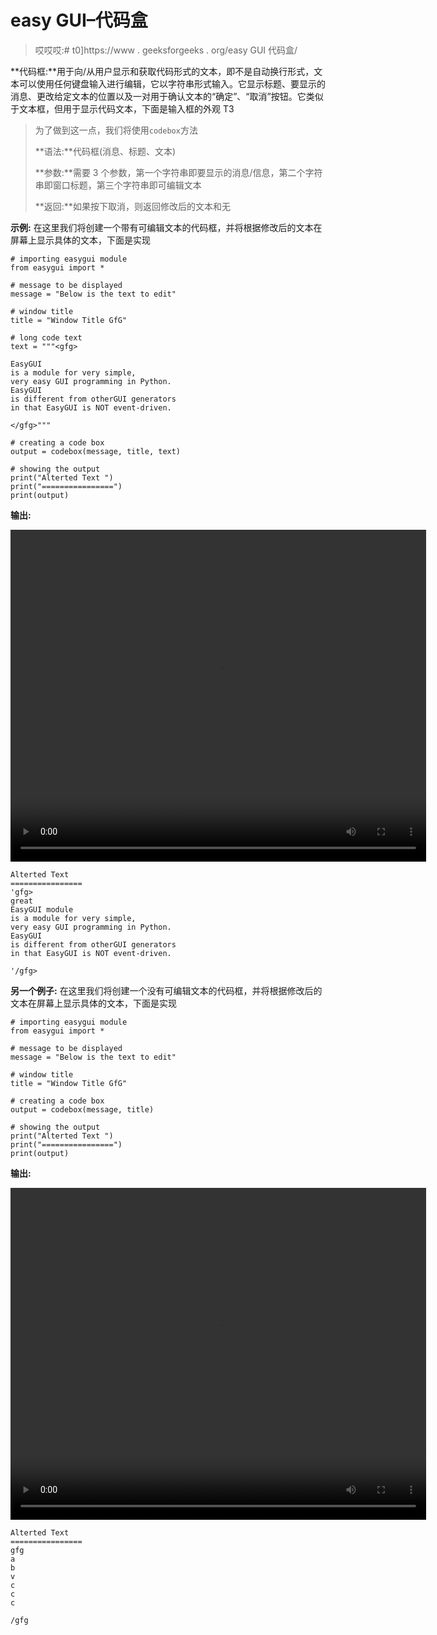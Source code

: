 # easy GUI–代码盒

> 哎哎哎:# t0]https://www . geeksforgeeks . org/easy GUI 代码盒/

**代码框:**用于向/从用户显示和获取代码形式的文本，即不是自动换行形式，文本可以使用任何键盘输入进行编辑，它以字符串形式输入。它显示标题、要显示的消息、更改给定文本的位置以及一对用于确认文本的“确定”、“取消”按钮。它类似于文本框，但用于显示代码文本，下面是输入框的外观
T3

> 为了做到这一点，我们将使用`codebox`方法
> 
> **语法:**代码框(消息、标题、文本)
> 
> **参数:**需要 3 个参数，第一个字符串即要显示的消息/信息，第二个字符串即窗口标题，第三个字符串即可编辑文本
> 
> **返回:**如果按下取消，则返回修改后的文本和无

**示例:**
在这里我们将创建一个带有可编辑文本的代码框，并将根据修改后的文本在屏幕上显示具体的文本，下面是实现

```
# importing easygui module
from easygui import *

# message to be displayed
message = "Below is the text to edit"

# window title
title = "Window Title GfG"

# long code text
text = """<gfg>

EasyGUI 
is a module for very simple,
very easy GUI programming in Python.
EasyGUI 
is different from otherGUI generators 
in that EasyGUI is NOT event-driven.

</gfg>"""

# creating a code box
output = codebox(message, title, text)

# showing the output
print("Alterted Text ")
print("================")
print(output)
```

**输出:**

<video class="wp-video-shortcode" id="video-481838-1" width="665" height="531" preload="metadata" controls=""><source type="video/mp4" src="https://media.geeksforgeeks.org/wp-content/uploads/20200905014021/Window-Title-GfG-2020-09-05-01-37-45.mp4?_=1">[https://media.geeksforgeeks.org/wp-content/uploads/20200905014021/Window-Title-GfG-2020-09-05-01-37-45.mp4](https://media.geeksforgeeks.org/wp-content/uploads/20200905014021/Window-Title-GfG-2020-09-05-01-37-45.mp4)</video>

```
Alterted Text 
================
'gfg>
great
EasyGUI module
is a module for very simple,
very easy GUI programming in Python.
EasyGUI 
is different from otherGUI generators 
in that EasyGUI is NOT event-driven.

'/gfg>

```

**另一个例子:**
在这里我们将创建一个没有可编辑文本的代码框，并将根据修改后的文本在屏幕上显示具体的文本，下面是实现

```
# importing easygui module
from easygui import *

# message to be displayed
message = "Below is the text to edit"

# window title
title = "Window Title GfG"

# creating a code box
output = codebox(message, title)

# showing the output
print("Alterted Text ")
print("================")
print(output)
```

**输出:**

<video class="wp-video-shortcode" id="video-481838-2" width="665" height="531" preload="metadata" controls=""><source type="video/mp4" src="https://media.geeksforgeeks.org/wp-content/uploads/20200905014200/Window-Title-GfG-2020-09-05-01-41-15.mp4?_=2">[https://media.geeksforgeeks.org/wp-content/uploads/20200905014200/Window-Title-GfG-2020-09-05-01-41-15.mp4](https://media.geeksforgeeks.org/wp-content/uploads/20200905014200/Window-Title-GfG-2020-09-05-01-41-15.mp4)</video>

```
Alterted Text 
================
gfg
a
b
v
c
c
c

/gfg

```